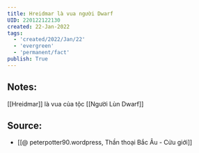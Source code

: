 ```yaml
---
title: Hreidmar là vua người Dwarf
UID: 220122122130
created: 22-Jan-2022
tags:
  - 'created/2022/Jan/22'
  - 'evergreen'
  - 'permanent/fact'
publish: True
---
```

## Notes:
[[Hreidmar]] là vua của tộc [[Người Lùn Dwarf]]

## Source:
- [[@ peterpotter90.wordpress, Thần thoại Bắc Âu - Cửu giới]]


